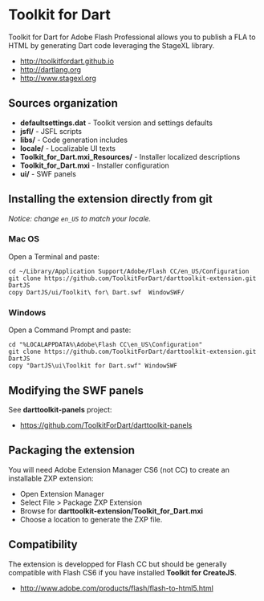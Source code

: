# Toolkit for Dart

Toolkit for Dart for Adobe Flash Professional allows you to publish a FLA to HTML by generating Dart code leveraging the StageXL library.

* <http://toolkitfordart.github.io>
* <http://dartlang.org>
* <http://www.stagexl.org>

## Sources organization

* **defaultsettings.dat** - Toolkit version and settings defaults
* **jsfl/** - JSFL scripts
* **libs/** - Code generation includes
* **locale/** - Localizable UI texts
* **Toolkit_for_Dart.mxi_Resources/** - Installer localized descriptions
* **Toolkit_for_Dart.mxi** - Installer configuration
* **ui/** - SWF panels        

## Installing the extension directly from git

*Notice: change `en_US` to match your locale.*

### Mac OS

Open a Terminal and paste:

    cd ~/Library/Application Support/Adobe/Flash CC/en_US/Configuration
    git clone https://github.com/ToolkitForDart/darttoolkit-extension.git DartJS
    copy DartJS/ui/Toolkit\ for\ Dart.swf  WindowSWF/

### Windows

Open a Command Prompt and paste:

    cd "%LOCALAPPDATA%\Adobe\Flash CC\en_US\Configuration"
    git clone https://github.com/ToolkitForDart/darttoolkit-extension.git DartJS
    copy "DartJS\ui\Toolkit for Dart.swf" WindowSWF

## Modifying the SWF panels

See **darttoolkit-panels** project:

 * <https://github.com/ToolkitForDart/darttoolkit-panels>


## Packaging the extension

You will need Adobe Extension Manager CS6 (not CC) to create an installable ZXP extension:

* Open Extension Manager
* Select File > Package ZXP Extension
* Browse for **darttoolkit-extension/Toolkit_for_Dart.mxi**
* Choose a location to generate the ZXP file.


## Compatibility

The extension is developped for Flash CC but should be generally compatible with Flash CS6 
if you have installed **Toolkit for CreateJS**.

 * <http://www.adobe.com/products/flash/flash-to-html5.html>

